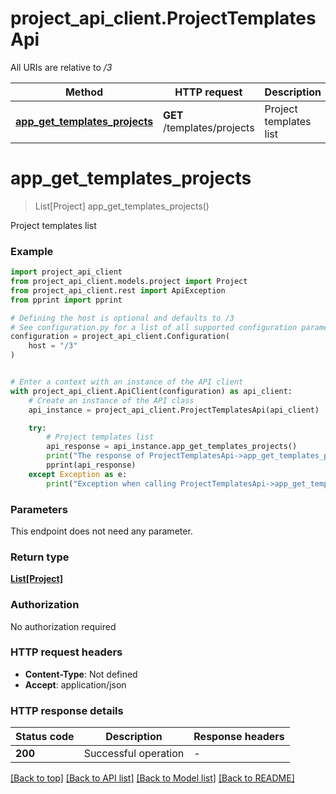 # project_api_client.ProjectTemplatesApi

All URIs are relative to */3*

Method | HTTP request | Description
------------- | ------------- | -------------
[**app_get_templates_projects**](ProjectTemplatesApi.md#app_get_templates_projects) | **GET** /templates/projects | Project templates list


# **app_get_templates_projects**
> List[Project] app_get_templates_projects()

Project templates list



### Example


```python
import project_api_client
from project_api_client.models.project import Project
from project_api_client.rest import ApiException
from pprint import pprint

# Defining the host is optional and defaults to /3
# See configuration.py for a list of all supported configuration parameters.
configuration = project_api_client.Configuration(
    host = "/3"
)


# Enter a context with an instance of the API client
with project_api_client.ApiClient(configuration) as api_client:
    # Create an instance of the API class
    api_instance = project_api_client.ProjectTemplatesApi(api_client)

    try:
        # Project templates list
        api_response = api_instance.app_get_templates_projects()
        print("The response of ProjectTemplatesApi->app_get_templates_projects:\n")
        pprint(api_response)
    except Exception as e:
        print("Exception when calling ProjectTemplatesApi->app_get_templates_projects: %s\n" % e)
```



### Parameters

This endpoint does not need any parameter.

### Return type

[**List[Project]**](Project.md)

### Authorization

No authorization required

### HTTP request headers

 - **Content-Type**: Not defined
 - **Accept**: application/json

### HTTP response details

| Status code | Description | Response headers |
|-------------|-------------|------------------|
**200** | Successful operation |  -  |

[[Back to top]](#) [[Back to API list]](../README.md#documentation-for-api-endpoints) [[Back to Model list]](../README.md#documentation-for-models) [[Back to README]](../README.md)

